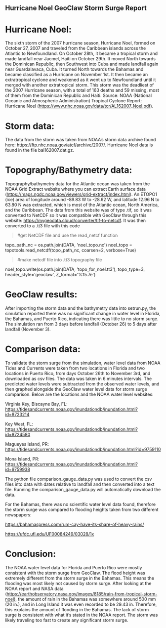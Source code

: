 ## Hurricane Noel GeoClaw Storm Surge Report


# Hurricane Noel:
The sixth storm of the 2007 hurricane season, Hurricane Noel, formed on October 27, 2007 and traveled from the Caribbean islands across the Atlantic to Newfoundland. On October 28th, it became a tropical storm and made landfall near Jacmel, Haiti on October 29th. It moved North towards the Dominican Republic, then Southwest into Cuba and made landfall again near Guardalavaca, Cuba. It turned North towards the Bahamas and became classified as a Hurricane on November 1st. It then became an extratropical cyclone and weakened as it went up to Newfoundland until it merged with another extratropical storm. This storm was the deadliest of the 2007 Hurricane season, with a total of 163 deaths and 59 missing, most of them from the Dominican Republic and Haiti. 
Source: NOAA (National Oceanic and Atmospheric Administration) Tropical Cyclone Report: Hurricane Noel (https://www.nhc.noaa.gov/data/tcr/AL162007_Noel.pdf). 

# Storm data:
The data from the storm was taken from NOAA’s storm data archive found here: https://ftp.nhc.noaa.gov/atcf/archive/2007/. Hurricane Noel data is found in the file bal162007.dat.gz. 

# Topography/Bathymetry data:
Topography/bathymetry data for the Atlantic ocean was taken from the NOAA Grid Extract website where you can extract Earth surface data (https://maps.ngdc.noaa.gov/viewers/grid-extract/index.html). An ETOPO1 (ice) area of  longitude around -89.83 W to -28.62 W, and latitude 12.96 N to 63.80 N was extracted, which is most of the Atlantic ocean, North America, and the Caribbean. The data from this website was of type .tif, so it was converted to NetCDF so it was compatible with GeoClaw through this website: https://mygeodata.cloud/converter/tif-to-netcdf. It was then converted to a .tt3 file with this code

> #get NetCDF file and use the read_netcf function 

topo_path_nc = os.path.join(DATA, 'noel_topo.nc')
noel_topo = topotools.read_netcdf(topo_path_nc, coarsen=2, verbose=True)

> #make netcdf file into .tt3 topography file

noel_topo.write(os.path.join(DATA, 'topo_for_noel.tt3'), topo_type=3, header_style='geoclaw', Z_format='%15.7e')


# GeoClaw results:
After importing the storm data and the bathymetry data into setrun.py, the simulation reported there was no significant change in water level in Florida, the Bahamas, and Puerto Rico, indicating there was little to no storm surge. The simulation ran from 3 days before landfall (October 26) to 5 days after landfall (November 3).

# Comparison data:
To validate the storm surge from the simulation, water level data from NOAA Tides and Currents were taken from two locations in Florida and two locations in Puerto Rico, from days October 26th to November 3rd, and downloaded as csv files. The data was taken in 6 minutes intervals. The predicted water levels were subtracted from the observed water levels, and then graphed alongside the GeoClaw water level data for storm surge comparison. Below are the locations and the NOAA water level websites:

Virginia Key, Biscayne Bay, FL: https://tidesandcurrents.noaa.gov/inundationdb/inundation.html?id=8723214

Key West, FL: https://tidesandcurrents.noaa.gov/inundationdb/inundation.html?id=8724580

Magueyes Island, PR: https://tidesandcurrents.noaa.gov/inundationdb/inundation.html?id=9759110

Mona Island, PR: https://tidesandcurrents.noaa.gov/inundationdb/inundation.html?id=9759938 

The python file comparison_gauge_data.py was used to convert the csv files into data with dates relative to landfall and then converted into a text file. Running the comparison_gauge_data.py will automatically download the data.

For the Bahamas, there was no scientific water level data found, therefore the storm surge was compared to flooding heights taken from two different newspapers:

https://bahamaspress.com/rum-cay-have-its-share-of-heavy-rains/

https://ufdc.ufl.edu/UF00084249/03028/1x 

# Conclusion:
The NOAA water level data for Florida and Puerto Rico were mostly consistent with the storm surge from GeoClaw.
The flood height was extremely different from the storm surge in the Bahamas. This means the flooding was most likely not caused by storm surge. After looking at the NOAA report and NASA data (https://earthobservatory.nasa.gov/images/8185/rain-from-tropical-storm-noel), the amount of rain in the Bahamas was somewhere around 500 mm (20 in.), and in Long Island it was even recorded to be 29.43 in. Therefore, this explains the amount of flooding in the Bahamas.
The lack of storm surge is consistent with what it’s stated in the NOAA report. The storm was likely traveling too fast to create any significant storm surge.







